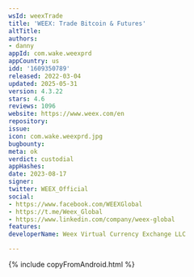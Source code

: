 ```yaml
---
wsId: weexTrade
title: 'WEEX: Trade Bitcoin & Futures'
altTitle: 
authors:
- danny
appId: com.wake.weexprd
appCountry: us
idd: '1609350789'
released: 2022-03-04
updated: 2025-05-31
version: 4.3.22
stars: 4.6
reviews: 1096
website: https://www.weex.com/en
repository: 
issue: 
icon: com.wake.weexprd.jpg
bugbounty: 
meta: ok
verdict: custodial
appHashes: 
date: 2023-08-17
signer: 
twitter: WEEX_Official
social:
- https://www.facebook.com/WEEXGlobal
- https://t.me/Weex_Global
- https://www.linkedin.com/company/weex-global
features: 
developerName: Weex Virtual Currency Exchange LLC

---
```


{% include copyFromAndroid.html %}
